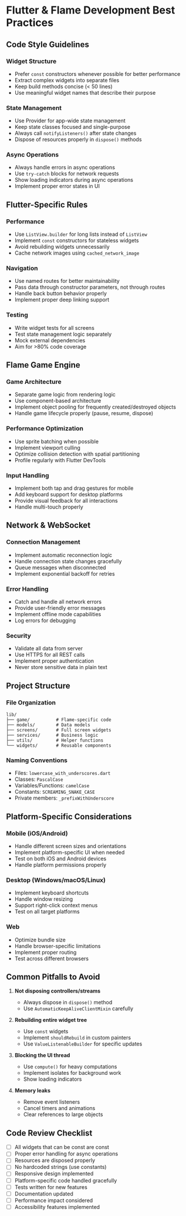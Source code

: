 # Flutter & Flame Development Best Practices

## Code Style Guidelines

### Widget Structure
- Prefer `const` constructors whenever possible for better performance
- Extract complex widgets into separate files
- Keep build methods concise (< 50 lines)
- Use meaningful widget names that describe their purpose

### State Management
- Use Provider for app-wide state management
- Keep state classes focused and single-purpose
- Always call `notifyListeners()` after state changes
- Dispose of resources properly in `dispose()` methods

### Async Operations
- Always handle errors in async operations
- Use `try-catch` blocks for network requests
- Show loading indicators during async operations
- Implement proper error states in UI

## Flutter-Specific Rules

### Performance
- Use `ListView.builder` for long lists instead of `ListView`
- Implement `const` constructors for stateless widgets
- Avoid rebuilding widgets unnecessarily
- Cache network images using `cached_network_image`

### Navigation
- Use named routes for better maintainability
- Pass data through constructor parameters, not through routes
- Handle back button behavior properly
- Implement proper deep linking support

### Testing
- Write widget tests for all screens
- Test state management logic separately
- Mock external dependencies
- Aim for >80% code coverage

## Flame Game Engine

### Game Architecture
- Separate game logic from rendering logic
- Use component-based architecture
- Implement object pooling for frequently created/destroyed objects
- Handle game lifecycle properly (pause, resume, dispose)

### Performance Optimization
- Use sprite batching when possible
- Implement viewport culling
- Optimize collision detection with spatial partitioning
- Profile regularly with Flutter DevTools

### Input Handling
- Implement both tap and drag gestures for mobile
- Add keyboard support for desktop platforms
- Provide visual feedback for all interactions
- Handle multi-touch properly

## Network & WebSocket

### Connection Management
- Implement automatic reconnection logic
- Handle connection state changes gracefully
- Queue messages when disconnected
- Implement exponential backoff for retries

### Error Handling
- Catch and handle all network errors
- Provide user-friendly error messages
- Implement offline mode capabilities
- Log errors for debugging

### Security
- Validate all data from server
- Use HTTPS for all REST calls
- Implement proper authentication
- Never store sensitive data in plain text

## Project Structure

### File Organization
```
lib/
├── game/          # Flame-specific code
├── models/        # Data models
├── screens/       # Full screen widgets
├── services/      # Business logic
├── utils/         # Helper functions
└── widgets/       # Reusable components
```

### Naming Conventions
- Files: `lowercase_with_underscores.dart`
- Classes: `PascalCase`
- Variables/Functions: `camelCase`
- Constants: `SCREAMING_SNAKE_CASE`
- Private members: `_prefixWithUnderscore`

## Platform-Specific Considerations

### Mobile (iOS/Android)
- Handle different screen sizes and orientations
- Implement platform-specific UI when needed
- Test on both iOS and Android devices
- Handle platform permissions properly

### Desktop (Windows/macOS/Linux)
- Implement keyboard shortcuts
- Handle window resizing
- Support right-click context menus
- Test on all target platforms

### Web
- Optimize bundle size
- Handle browser-specific limitations
- Implement proper routing
- Test across different browsers

## Common Pitfalls to Avoid

1. **Not disposing controllers/streams**
   - Always dispose in `dispose()` method
   - Use `AutomaticKeepAliveClientMixin` carefully

2. **Rebuilding entire widget tree**
   - Use `const` widgets
   - Implement `shouldRebuild` in custom painters
   - Use `ValueListenableBuilder` for specific updates

3. **Blocking the UI thread**
   - Use `compute()` for heavy computations
   - Implement isolates for background work
   - Show loading indicators

4. **Memory leaks**
   - Remove event listeners
   - Cancel timers and animations
   - Clear references to large objects

## Code Review Checklist

- [ ] All widgets that can be const are const
- [ ] Proper error handling for async operations
- [ ] Resources are disposed properly
- [ ] No hardcoded strings (use constants)
- [ ] Responsive design implemented
- [ ] Platform-specific code handled gracefully
- [ ] Tests written for new features
- [ ] Documentation updated
- [ ] Performance impact considered
- [ ] Accessibility features implemented 